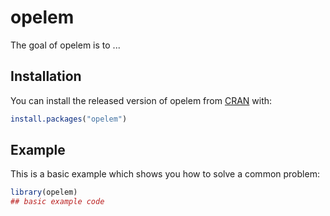 
# opelem

<!-- badges: start -->
<!-- badges: end -->

The goal of opelem is to ...

## Installation

You can install the released version of opelem from [CRAN](https://CRAN.R-project.org) with:

``` r
install.packages("opelem")
```

## Example

This is a basic example which shows you how to solve a common problem:

``` r
library(opelem)
## basic example code
```

